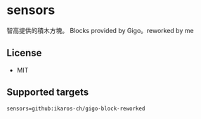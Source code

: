 # sensors

智高提供的積木方塊。
Blocks provided by Gigo。reworked by me

## License

* MIT


## Supported targets


```package
sensors=github:ikaros-ch/gigo-block-reworked
```
